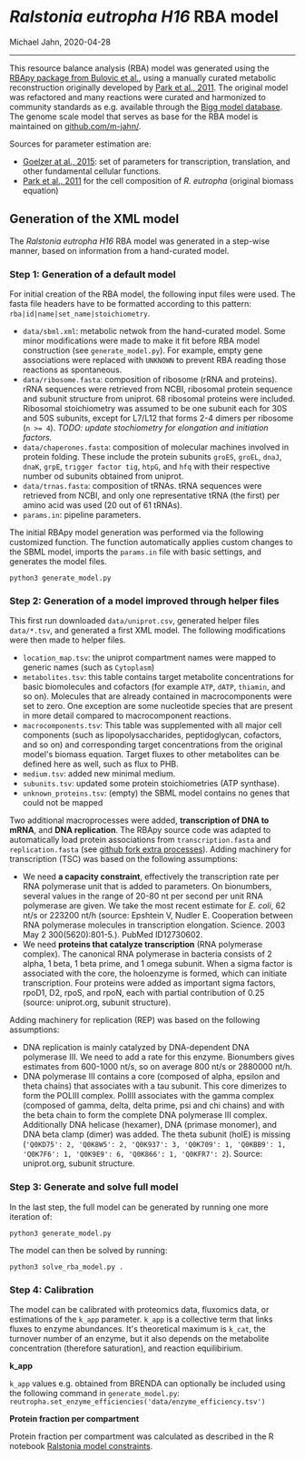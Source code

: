 *Ralstonia eutropha H16* RBA model
================
Michael Jahn,
2020-04-28

***

This resource balance analysis (RBA) model was generated using the [RBApy package from Bulovic et al.](https://doi.org/10.1016/j.ymben.2019.06.001),
using a manually curated metabolic reconstruction originally developed by [Park et al., 2011](http://bmcsystbiol.biomedcentral.com/articles/10.1186/1752-0509-5-101). The original model was refactored and many reactions were curated and harmonized to community standards as e.g. available through the [Bigg model database](bigg.ucsd.edu/). The genome scale model that serves as base for the RBA model is maintained on [github.com/m-jahn/](https://github.com/m-jahn/genome-scale-models).

Sources for parameter estimation are:

 - [Goelzer at al., 2015](https://doi.org/10.1016/j.ymben.2015.10.003): set of parameters for transcription, translation, and other fundamental cellular functions.
 - [Park et al., 2011](http://bmcsystbiol.biomedcentral.com/articles/10.1186/1752-0509-5-101) for the cell composition of *R. eutropha* (original biomass equation)


## Generation of the XML model

The *Ralstonia eutropha H16* RBA model was generated in a step-wise manner,
based on information from a hand-curated model.


### Step 1: Generation of a default model

For initial creation of the RBA model, the following input files were used. The fasta file headers have to be formatted according to this pattern: `rba|id|name|set_name|stoichiometry`.

 - `data/sbml.xml`: metabolic netwok from the hand-curated model. Some minor modifications were made to make it fit before RBA model construction (see `generate_model.py`). For example, empty gene associations were replaced with `UNKNOWN` to prevent RBA reading those reactions as spontaneous.
 - `data/ribosome.fasta`: composition of ribosome (rRNA and proteins). rRNA sequences were retrieved from NCBI, ribosomal protein sequence and subunit structure from uniprot. 68 ribosomal proteins were included. Ribosomal stoichiometry was assumed to be one subunit each for 30S and 50S subunits, except for L7/L12 that forms 2-4 dimers per ribosome (`n >= 4`). *TODO: update stochiometry for elongation and initiation factors.*
 - `data/chaperones.fasta`: composition of molecular machines involved in protein folding. These include the protein subunits `groES`, `groEL`, `dnaJ`, `dnaK`, `grpE`, `trigger factor tig`, `htpG`, and `hfq` with their respective number od subunits obtained from uniprot.
 - `data/trnas.fasta`: composition of tRNAs. tRNA sequences were retrieved from NCBI, and only one representative tRNA (the first) per amino acid was used (20 out of 61 tRNAs).
 - `params.in`: pipeline parameters.

The initial RBApy model generation was performed via the following customized function. The function automatically applies custom changes to the SBML model, imports the `params.in` file with basic settings, and generates the model files.

```
python3 generate_model.py
```

### Step 2: Generation of a model improved through helper files

This first run downloaded `data/uniprot.csv`, generated helper files `data/*.tsv`, and generated a first XML model. The following modifications were then made to helper files.

 - `location_map.tsv`: the uniprot compartment names were mapped to generic names (such as `Cytoplasm`)
 - `metabolites.tsv`: this table contains target metabolite concentrations for basic biomolecules and cofactors (for example `ATP`, `dATP`, `thiamin`, and so on). Molecules that are already contained in macrocomponents were set to zero. One exception are some nucleotide species that are present in more detail compared to macrocomponent reactions.
 - `macrocomponents.tsv`: This table was supplemented with all major cell components (such as lipopolysaccharides, peptidoglycan, cofactors, and so on) and corresponding target concentrations from the original model's biomass equation. Target fluxes to other metabolites can be defined here as well, such as flux to PHB.
 - `medium.tsv`: added new minimal medium.
 - `subunits.tsv`: updated some protein stoichiometries (ATP synthase).
 - `unknown_proteins.tsv`: (empty) the SBML model contains no genes that could not be mapped

Two additional macroprocesses were added, **transcription of DNA to mRNA**, and **DNA replication**. 
The RBApy source code was adapted to automatically load protein associations from `transcription.fasta` and `replication.fasta` (see [github fork extra processes](https://github.com/m-jahn/RBApy/tree/extra_processes)). Adding machinery for transcription (TSC) was based on the following assumptions:

 - We need **a capacity constraint**, effectively the transcription rate per RNA polymerase unit that is added to parameters. On bionumbers, several values in the range of 20-80 nt per second per unit RNA polymerase are given. We take the most recent estimate for *E. coli*, 62 nt/s or 223200 nt/h (source: Epshtein V, Nudler E. Cooperation between RNA polymerase molecules in transcription elongation. Science. 2003 May 2 300(5620):801-5.). PubMed ID12730602.
- We need **proteins that catalyze transcription** (RNA polymerase complex). The canonical RNA polymerase in bacteria consists of 2 alpha, 1 beta, 1 beta prime, and 1 omega subunit. When a sigma factor is associated with the core, the holoenzyme is formed, which can initiate transcription. Four proteins were added as important sigma factors, rpoD1, D2, rpoS, and rpoN, each with partial contribution of 0.25 (source: uniprot.org, subunit structure).

Adding machinery for replication (REP) was based on the following assumptions:

- DNA replication is mainly catalyzed by DNA-dependent DNA polymerase III. We need to add a rate for this enzyme. Bionumbers gives estimates from 600-1000 nt/s, so on average 800 nt/s or 2880000 nt/h.
- DNA polymerase III contains a core (composed of alpha, epsilon and theta chains) that associates with a tau subunit. This core dimerizes to form the POLIII complex. PolIII associates with the gamma complex (composed of gamma, delta, delta prime, psi and chi chains) and with the beta chain to form the complete DNA polymerase III complex.
Additionally DNA helicase (hexamer), DNA (primase monomer), and DNA beta clamp (dimer) was added. The theta subunit (holE) is missing (`'Q0KD75': 2, 'Q0K8W5': 2, 'Q0K937': 3, 'Q0K709': 1, 'Q0KBB9': 1, 'Q0K7F6': 1, 'Q0K9E9': 6, 'Q0K866': 1, 'Q0KFR7': 2`). Source: uniprot.org, subunit structure.

### Step 3: Generate and solve full model

In the last step, the full model can be generated by running one more iteration of:
```
python3 generate_model.py
```

The model can then be solved by running:

```
python3 solve_rba_model.py .
```

### Step 4: Calibration

The model can be calibrated with proteomics data, fluxomics data, or estimations of the `k_app` parameter. `k_app` is a collective term that links fluxes to enzyme abundances. It's theoretical maximum is `k_cat`, the turnover number of an enzyme, but it also depends on the metabolite concentration (therefore saturation), and reaction equilibirium.

**k_app**

`k_app` values e.g. obtained from BRENDA can optionally be included using the following command in `generate_model.py`:    `reutropha.set_enzyme_efficiencies('data/enzyme_efficiency.tsv')`

**Protein fraction per compartment**
<!--
Protein fraction per compartment was calculated using the 'RBA estim' functions. Two tables, `calibration/experiment.csv` and `calibration/protein.csv` were prepaeed according to the RBApy manual. The estimation procedure is performed using the following script in the `rba/estim` folder (adapt file path):

```
cd path/to/RBApy/rba/estim
python3 prot_per_compartment.py
```
-->

Protein fraction per compartment was calculated as described in the R notebook [Ralstonia model constraints](https://github.com/m-jahn/R-notebooks).
